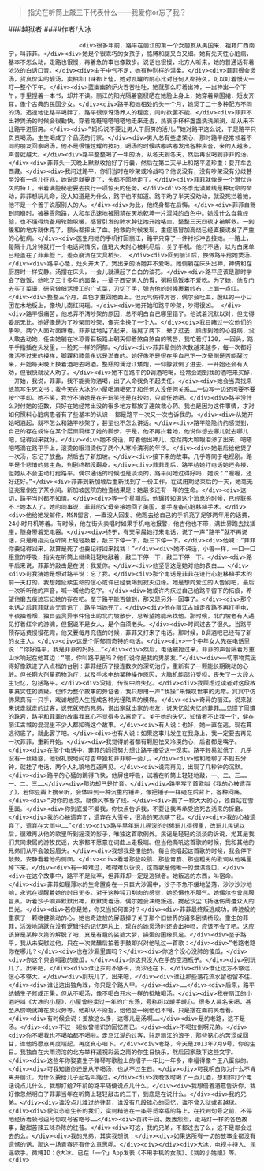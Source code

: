 > 指尖在听筒上敲三下代表什么——我爱你or忘了我？

###越狱者
####作者/大冰

						<div>很多年前，路平在丽江的第一个女朋友从美国来，祖籍广西南宁，叫菲菲。</div><div>她是个很乖巧的女孩子，胳膊和腿又白又细。她有先天性心脏病，基本不怎么动，走路也很慢，再着急的事也像散步。说话也很慢，北方人听来，她的普通话有着浓浓的白话口音。</div><div>由于中气不足，她有种别样的温柔。</div><div>菲菲很会煲汤，货真价实的靓汤，卖相和口味都上佳，她对瓦罐的耐心比对任何人都持久，可以盯着慢火一盯一整个下午。</div><div>蓝幽幽的炉火吞吞吐吐，她就那么盯着出神，一出神出一个下午，手里捏着一本书，却并不读。丽江的阳光隔着窗棂晒在她脸上身上，她穿着紫围裙，短发齐耳，像个古典的民国少女。</div><div>路平和她相处的头一个月，她煲了二十多种配方不同的汤，迅速地让路平喝胖了。路平很惊讶汤养人的程度，同时欲罢不能。</div><div>菲菲不出神煲汤的时候会很勤快，穿着拖鞋吧嗒吧嗒地走来走去，热衷于杯杯盏盏洗洗涮涮，却从来不让路平进厨房。</div><div>“妈妈说不要让男人干厨房的活儿。”她对路平这么说，于是路平只负责喝汤，生生喝成了个品汤的行家。</div><div>男人总有些虚荣心，那时路平经常领着不同的朋友回家喝汤，他不是很懂炫耀的技巧，喝汤的时候咕嘟咕嘟发出各种声音，来的人越多，声音就越大。</div><div>路平整整喝了一年的汤，从冬天到冬天，然后再没喝到菲菲的汤。</div><div>菲菲头一天晚上默默收拾好了行囊，然后在第二天早上和路平道珍重：要开车去西藏。</div><div>我问过路平，你们当时在吵架或冷战吗？他说没有，没有吵架没有分歧甚至没有一点儿征兆，她说走就要走了，头都不回地走了。</div><div>菲菲就像是一个潜伏许久的特工，带着满腔秘密要去执行一项惊天的任务。</div><div>冬季走滇藏线是种玩命的举动，菲菲想玩儿命，没人知道是为什么，路平也不知道。路平劝了半天没劝动，就没死拦着她，他不是一个善于说服别人的人。</div><div>为此，他终身都在后悔。</div><div>菲菲自驾到雨崩时，被暴雪阻路，人和车迅速地被圈禁在天地乾坤一片混沌的白色中。她没什么自救经验，也不懂得烧备用轮胎取暖，感冒引发的肺水肿让她开始咯血，整整三天四夜才被解救。一到暖和的地方就休克了，额头都摔出了血。抢救的时候发现，重症感冒加高烧已经直接诱发了严重的心脏病。</div><div>医生用她的手机打回丽江，路平只穿了一件衬衫冲去接她。一路上，每隔十几分钟就打一个电话问情况，值班大夫耐心被耗尽后，关了手机。他打不通，以为白床单已经盖在了菲菲脸上，差点崩溃在大具桥头。 </div><div>回到丽江后，换做路平给她煲汤。</div><div>路平心急，灶火开大了，煲出来的汤她并不爱喝。她侧躺在床头出神，神情和在厨房时一样安静。汤摆在床头，一会儿就漂起了白白的油花。</div><div>路平应该是那时学会了做饭，他吃了三十多年的面条，一辈子西安男人的胃，粥粉肠饭本不爱吃。为了她，他专门去买了菜谱，研究做细活慢工的广式菜，刀切了手，弹吉他的时候裹着纱布，上面一点红。</div><div>整整三个月，血色才重回她面上。但元气伤得厉害，偶尔会吐血，殷红的一小口团在木地板上，像块儿南红玛瑙。</div><div>她开始和路平吵架，吵得很凶。 </div><div>路平很痛苦，他总弄不清吵架的原因，总不明白自己哪里错了。他试着沉默以对，但觉得委屈无比。她好像是为了吵架而吵架，像完全换了一个人。</div><div>我目睹过一次他们的争吵，两个人面对面蹲着，菲菲猛地站了起来，摇晃了两下，晕了过去，顾虑到她的心脏病，没人敢去动她，任由她躺在冰凉青石板路上朝天仰着煞白煞白的嘴唇，我忙着打120，一回头，路平手指插在头发里，一脸死一样的阴郁。</div><div>菲菲晕倒的次数越来越多，每一次都好像活不过来的模样，脚踝和膝盖永远是淤青的。她好像不是很在乎自己下一次晕倒是否能醒过来，开始每天晚上换着酒吧去喝酒。整瓶的澜沧江矮炮，一仰脖就倒了进去。一开始还会有人劝，但很快就没人劝了。</div><div>她不在路平的D调酒吧喝，经常会跑到我的酒吧来买醉，一开始，我说，菲菲，我不能卖你酒喝，出了人命我负不起责任。</div><div>她会当真找来纸笔写生死文书：我今天在大冰的小屋喝酒喝死了和任何人没任何关系……一边写一边还问要不要按个手印。她不笑，我分不清她是在开玩笑还是在较劲，只能任她喝。</div><div>路平没什么对付她的招数，只好在她经常出没的很多地方都放了速效救心药。我也是因为这件事情，才对如何照料心脏病患者有了些基本的认识——都是路平一次又一次告诉我的。</div><div>从她开始喝酒起，就不怎么和路平吵架了，甚至也不怎么讲话。</div><div>路平隐隐约约感觉到，自己的存在或许在某个层面羁绊了她的脚步。于是，他不再拦着她，他说你想去哪儿就去哪儿吧，记得回来就好。</div><div>她不说话，盯着他出神儿，忽然两大颗眼泪渗了出来，吧嗒吧嗒滴在路平手上，滚烫的眼泪烫伤了两个人寒冷清冽的年华。</div><div>她最后给他煲了一次汤，忘记了放盐，然后去了新加坡。</div><div>接下来的故事，几乎等同于电视剧。路平是个悲情的男主角，到剧终都没翻身。</div><div>菲菲走后，路平给她打电话她还会接，但她从不会主动打给路平。偶尔通话的时候也是淡淡的，路平问她过得好吗，她说：“喔喔，还好还好。”</div><div>菲菲到新加坡后重新找到了一份工作。在试用期结束后的一天，她毫无征兆晕倒在了茶水间。新加坡医院的检查结果是：她最多还有一年的生命。</div><div>这一切，路平当时都不知情。</div><div>等一个星期后，他辗转知道这个消息的时候，已经联系不上她本人了。她的同事说，菲菲的父母亲接她回了美国，着手准备心脏移植手术。</div><div>他给她发邮件，MSN留言，一直没人回复。他跑去给自己的手机充了足够两年用的话费，24小时开机等着。有时候，他在街头卖唱时如果手机电池报警，他吉他也不带，满世界跑去找插座，随身带着充电器。</div><div>终于，有天早晨她打来电话，说了一声“路平”就不再说话，只是用指尖在听筒上轻轻敲着，敲三下停一下，敲三下停一下。</div><div>他喊：“菲菲你要记得回来，就算是死了也要记得回来找我！”</div><div>她不讲话，小兽一样，一口一口粗重的呼吸，指尖在听筒上继续轻轻地敲着，敲三下停一下，敲三下停一下。</div><div>路平后来说，菲菲的敲击是在说：我爱你。</div><div>他坚信这是她对他的表白…… </div><div>可我猜她是想对路平说：忘了我。</div><div>那个电话是菲菲在进行心脏移植手术的前一天打的。我想她延续生命的信心或许已经衰竭到寂灭边缘。她是想向爱过的人告别吧，最后一次听听他的声音，喊一喊他的名字。</div><div>她或许内疚过自己给路平留下的拓痕，希望他磨去痕迹忘记她的存在吧。至于路平能否做到，那又是另外一回事了。</div><div>那个电话之后菲菲就杳无音讯了，路平当她死了。</div><div>他在丽江古城走夜路不再打手电，半夜抽着烟，独自去灵异事件倍出的北门坡散步，总希望她能来找他。那时候，北门坡老有人遇见打着红伞的游魂，但据说不是女人，是个白须老头。</div><div>时间过去了很久，当路平预存话费慢慢花完，他又要每月充值的时候，菲菲又打来了电话。那时候，D调酒吧已经有了新的女主人。</div><div>这是个阴郁而奇特的电话。</div><div>一个中年女人先在电话里说：“你好路平，我是菲菲的妈妈……”</div><div>然后，电话被抢过来，菲菲的声音隔着万重山水响起在他耳边：“喂，你叫路平是吗？他们说你是我的男朋友。”</div><div>一切事物荒诞得好像跌进了八点档的台剧：菲菲经历了接连数次的深切治疗，重新有了一颗能长期跳动的心脏。但长期大剂量药物治疗，以及手术中的某种操作原因，大脑机能部分受损，丧失了一大段人生记忆，包括路平。</div><div>没错，传说中的失忆。</div><div>我顾虑过读者对这段故事真实性的质疑。但作为整个故事的旁证者，我只想用一声“我操”来慨叹世事的无常。冥冥中仿佛果真有一只手，戏谑地把人生捏成各种光怪陆离的模样。</div><div>奇异的丽江，说来就来说走就走的过客，说死就死的兄弟，说出家就出家的老友，说失忆就失忆的菲菲……见惯了周遭的跌宕，路平和菲菲的故事我真心不觉得多么离奇了。关于她的失忆，知情者不止我一个，健在丽江古城的混混里不少人都知晓这个故事。</div><div>有人说：也好，她一直在逃，现在算逃彻底了，就此罢了吧。</div><div>也有人说：如果这事儿发生在我身上，我一定要去再见一次菲菲，重新开始。</div><div>我觉得前者都有颗胆怯又冷漠的心，后者都是嘴子。</div><div>在那个电话中，菲菲的妈妈努力想让路平接受这一现实。路平轻易就信了，几乎没有一丝疑惑，他很礼貌地问可否单独和菲菲聊一会儿。</div><div>他和她聊了不到五分钟，就挂了电话，两个人礼貌地互道再见。</div><div>说完再见，出现了几秒钟的沉默。</div><div>路平的心猛的跳得飞快，他屏住呼吸，试着在听筒上轻轻地敲，一、二、三……一、二、三……</div><div>那边却已是忙音。</div><div>路平写了首歌叫《我的心被遗弃了》，若你豆瓣上搜来听，会体味到一种沉重的锤击，像把锤子一样砸在后背上，各种闷痛。</div><div>“对你的思念，就像风筝断了线。</div><div>画了一颗大大的心，独自站在雪里面。</div><div>你到底爱不爱我，你快点告诉我，不要让我再承受这死去活来的折磨。</div><div>我的心被遗弃了，遗弃在大雪中，很冷的天冻瞎了我。</div><div>我的心被遗弃了，遗弃在大雨中……”</div><div>路平早年玩儿摇滚的时候玩儿得很重，改玩儿民谣以后，很难再从他的歌里听到摇滚的影子，唯独这首歌例外。民谣是轻轻的淡淡的诉说，尤其是我们共同隶属的游牧民谣，大家都不愿意在词曲上走极端。但当他嘶吼这首歌的时候，我和其他的兄弟们从不会皱起眉头。</div><div>我想我是懂他的。每当他唱起这首歌的时候，我会停下敲鼓，安静看着他的侧面。</div><div>看着那些咬肌、那些青筋、那些粗劣的歌词从他嘴里掉下来。</div><div>有一种难过，难得难以诉说，这首歌是他唯一的泄洪堤口。</div><div>在这个故事中，路平不是狱卒，但菲菲却一定是逃狱者。她叛逃的东西，叫宿命。</div><div>菲菲如履薄冰的生命置身在一只巨大沙漏中，沙子不急不缓地坠落，沙沙沙沙地响，永远在提醒着她的时日无多。对于这种钝刀割肉的感觉，她恐惧也不服气。她偶尔也曾屈服盲从，听着沙子响声默默出神，默默煲着汤。偶尔她会决绝叛逃，搅起沙尘飞扬迷伤周遭众人的目光。</div><div>若你是她，你又当如何面对？</div><div>菲菲最终叛逃成功，奇迹般的重获了一颗稳健跳动的心。她也奇迹般的屏蔽掉了关于那个旧世界的诸多剧情桥段。重生的菲菲，活泼地跳跃在没有逻辑性的记忆碎片上，现在的她煲汤时还会出神吗，应该不会了吧。这应该算是某种次第的解脱了吧，真是有趣的娑婆大梦，操蛋的因缘具足。</div><div>至于路平，我从未安慰过他，只在一次微醺后拍着手鼓即兴对他吼过一首歌：</div><div>“老路老路你在哪儿？</div><div>也在沙漏里面吗？</div><div>你这个没心没肺的傻瓜，</div><div>你这个只会唱歌的傻瓜，</div><div>你这只没人在乎的空酒瓶子。</div><div>别玩儿了，出来吧，</div><div>谁让岁月不够长，流沙还在下。</div><div>谁让远方不够远，信心不够大。</div><div>别玩儿了，出来吧，</div><div>谁让那些落花流水留也留不住。</div><div>谁让这出独角戏，你只是个路人甲。</div><div>……</div><div>后来，路平结婚生子修成正果，但从不喝汤，像不喝白开水一样的抵触喝汤。</div><div>我在丽江的小酒吧叫《大冰的小屋》，小屋曾经卖过一年的广东汤，号称可以暖手暖心。很多人慕名来喝，甚至从傍晚就蹲在炭火旁等。他却从不染指，给他盛一碗他也不喝，只是摆在面前笑着看。</div><div>有时候会说：姜放这么多，这哪儿是汤啊……</div><div>是的老路，这不是汤。</div><div>不过一碗似曾相识的回忆而已。</div><div>不喝拉倒啊兄弟。</div><div>你不喝我也不喝咱都不喝啦。走马江湖的过客，驻足丽江的浪子，那些铭心的苦涩或回甘，谁他妈愿意再度端起，再度真心咽下。</div><div>老路，今天是2013年7月9号，你的生日。我独自在大雨滂沱的北方举杯遥祝彩云之南的你生日快乐，然后回家敲下这些文字。</div><div>这些年你娶妻生子弹琴写歌脸上的褶子一年比一年多，幸福得像个王八蛋似的。</div><div>可我知道你还是从不喝汤，也从不过生日。</div><div>可我明白你为什么不肯离开丽江，为什么要给儿子起名叫路过。</div><div>我晚饭时喝了一点儿酒，想和你打个电话说点儿什么，我想打给7年前的路平随便说点儿什么。</div><div>我想借着酒意告诉你，我好像忽然明白了菲菲当年在听筒上轻轻敲击的三下，到底是在说什么。</div><div>我的兄弟。</div><div>谁没点儿难过的往昔，谁没有几段锥心的回忆，谁不曾入狱或者越狱。</div><div>貌似恣意生长的我们，实则精进在一条寻觅幸福的路上，在找到句号之前，不停地经历着顿号逗号惊叹号省略号……</div><div>百转千回、轰轰烈烈，走马灯一样的各色故事，酸甜苦辣五味杂陈的往昔。</div><div>可这，我的兄弟，不都过去了么，这不是都会过去的么。</div><div>我的兄弟，其实我想说：</div><div>如果这所有一切的故事全都没有遗憾的话，那这一场青春还有什么意思呢。</div><div></div><div>大冰，电视主持人、民谣歌手。微博ID：@大冰。已在「一个」App发表《不用手机的女孩》、《我的小姑娘》等。</div>			  		